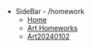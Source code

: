 - SideBar - /homework
  - [Home](/homework/)
  - [Art Homeworks](/homework/art.md)
  - [Art20240102](/homework/art20240102.md)
